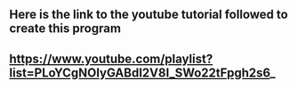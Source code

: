 Here is the link to the youtube tutorial followed to create this program
-----------------
https://www.youtube.com/playlist?list=PLoYCgNOIyGABdI2V8I_SWo22tFpgh2s6_
-----------------